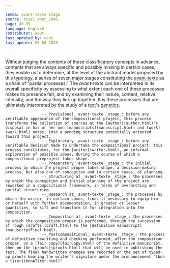```yaml
---

lemma: avant-texte stage
source: biasi_what_1996,
page: 38-39
language: English
contributor: wout
last_updated_by: wout
last_update: 05-04-2020

---
```


Without judging the contents of these classificatory concepts in advance, contents that are always specific and possibly missing in certain cases, they enable us to determine, at the level of the abstract model proposed by this typology, a series of seven major stages constituting the [avant-texte](avantTexte) as a chain of "partial processes." The _avant-texte_ can be interpreted in its overall specificity by assessing to what extent each one of these processes makes its presence felt, and by examining their nature, content, relative intensity, and the way they link up together. It is these processes that are ultimately interpreted by the study of a [text](text.html)'s [genetics](genesis.html).



                    --_Provisional_ avant-texte _stage_: before any verifiable appearance of the compositional project, this process transforms the collection of sources at the [author](author.html)'s disposal in his or her own [manuscripts](manuscript.html) and [work](work.html) notes, into a pending structure potentially oriented toward this project.
                    --_Exploratory_ avant-texte _stage_: before any verifiable decision made to undertake the compositional project, this process constitutes, for the [writer](writer.html), an informal exploration of possible ideas, during the course of which a compositional preproject takes shape.                
                    --_Preparatory_ avant-texte _stage_: the initial process by which the project proper takes shape, a decision-making process, but also one of conception and in certain cases, of planning.          
                    --_Structuring at_ avant-texte _stage_: the processes by which the conception and initial planning of the project are reworked in a compositional framework, in terms of overarching and partial structuring.                
                    --_Research at_ avant-texte _stage_: the processes by which the writer, in certain cases, finds it necessary to equip him- or herself with further documentation, in greater or lesser quantities, to sift and transform it for integration into the composition.                
                    --_Composition at_ avant-texte _stage_: the processes by which the composition proper is performed, through the succession of rough [drafts](draft.html) to the [definitive manuscript](manuscriptFinal.html).                
                    --_Postcompositional_ avant-texte _stage_: the process of definitive rewriting and checking performed, after the composition proper, on a [fair copy](fairCopy.html) of the definitive manuscript, then on the [proofs](proofs.html) that will be used in publishing the text. The final handwritten changes are recorded on the set of typed-up proofs bearing the writer's signature under the pronouncement "[bon a tirer](bonÀTirer.html)"
